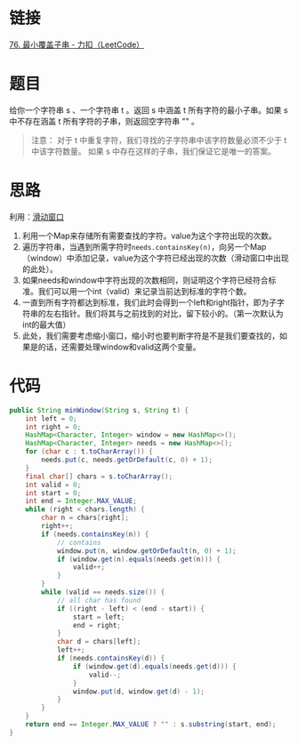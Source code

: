 # 链接

[76. 最小覆盖子串 - 力扣（LeetCode）](https://leetcode.cn/problems/minimum-window-substring/)

# 题目

给你一个字符串 s 、一个字符串 t 。返回 s 中涵盖 t 所有字符的最小子串。如果 s 中不存在涵盖 t 所有字符的子串，则返回空字符串 "" 。

>注意：
对于 t 中重复字符，我们寻找的子字符串中该字符数量必须不少于 t 中该字符数量。
如果 s 中存在这样的子串，我们保证它是唯一的答案。

# 思路

利用：[滑动窗口](滑动窗口.md)

1. 利用一个Map来存储所有需要查找的字符。value为这个字符出现的次数。
2. 遍历字符串，当遇到所需字符时`needs.containsKey(n)`，向另一个Map（window）中添加记录，value为这个字符已经出现的次数（滑动窗口中出现的此处）。
3. 如果needs和window中字符出现的次数相同，则证明这个字符已经符合标准。我们可以用一个int（valid）来记录当前达到标准的字符个数。
4. 一直到所有字符都达到标准，我们此时会得到一个left和right指针，即为子字符串的左右指针。我们将其与之前找到的对比，留下较小的。（第一次默认为int的最大值）
5. 此处，我们需要考虑缩小窗口，缩小时也要判断字符是不是我们要查找的，如果是的话，还需要处理window和valid这两个变量。

# 代码

```java
public String minWindow(String s, String t) {  
    int left = 0;  
    int right = 0;  
    HashMap<Character, Integer> window = new HashMap<>();  
    HashMap<Character, Integer> needs = new HashMap<>();  
    for (char c : t.toCharArray()) {  
        needs.put(c, needs.getOrDefault(c, 0) + 1);  
    }  
    final char[] chars = s.toCharArray();  
    int valid = 0;  
    int start = 0;  
    int end = Integer.MAX_VALUE;  
    while (right < chars.length) {  
        char n = chars[right];  
        right++;  
        if (needs.containsKey(n)) {  
            // contains  
            window.put(n, window.getOrDefault(n, 0) + 1);  
            if (window.get(n).equals(needs.get(n))) {  
                valid++;  
            }  
        }  
        while (valid == needs.size()) {  
            // all char has found  
            if ((right - left) < (end - start)) {  
                start = left;  
                end = right;  
            }  
            char d = chars[left];  
            left++;  
            if (needs.containsKey(d)) {  
                if (window.get(d).equals(needs.get(d))) {  
                    valid--;  
                }  
                window.put(d, window.get(d) - 1);  
            }  
        }  
    }  
    return end == Integer.MAX_VALUE ? "" : s.substring(start, end);  
}
```